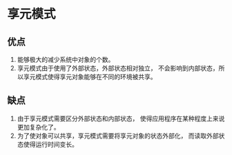 # 享元模式
## 优点
1. 能够极大的减少系统中对象的个数。
2. 享元模式由于使用了外部状态，外部状态相对独立，
不会影响到内部状态，所以享元模式使得享元对象能够在不同的环境被共享。

## 缺点
1. 由于享元模式需要区分外部状态和内部状态，
使得应用程序在某种程度上来说更加复杂化了。
2. 为了使对象可以共享，享元模式需要将享元对象的状态外部化，
而读取外部状态使得运行时间变长。
